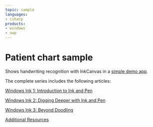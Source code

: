 ```yaml
---
topic: sample
languages:
- csharp
products:
- windows
- uwp
---
```


<!---
  category: CustomUserInteractions Inking
-->

# Patient chart sample

Shows handwriting recognition with InkCanvas in a [simple demo app](https://blogs.windows.com/buildingapps/2016/11/23/windows-ink-3-beyond-doodling).

The complete series includes the following articles: 

[Windows Ink 1: Introduction to Ink and Pen](https://blogs.windows.com/buildingapps/2016/11/21/windows-ink-1-introduction-to-ink-and-pen/)

[Windows Ink 2: Digging Deeper with Ink and Pen](https://blogs.windows.com/buildingapps/2016/11/22/windows-ink-2-digging-deeper-with-ink-and-pen/)

[Windows Ink 3: Beyond Doodling](https://blogs.windows.com/buildingapps/2016/11/23/windows-ink-3-beyond-doodling)

[Additional Resources](https://developer.microsoft.com/windows/projects/campaigns/bring-beautiful-apps-to-windows)
